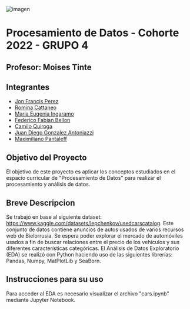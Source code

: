![imagen](https://user-images.githubusercontent.com/105946879/197072741-12f37cc2-a7d3-4689-92a7-dbaec292796b.png)

#  Procesamiento de Datos - Cohorte 2022 - GRUPO 4

## Profesor: Moises Tinte

## Integrantes
- [Jon Francis Perez](https://github.com/jfperez-data)
- [Romina Cattaneo](https://github.com/romica44)
- [Maria Eugenia Ingaramo](https://github.com/eugeinga)
- [Federico Fabian Bellon](https://github.com/fedevricobellon)
- [Camilo Quiroga](https://github.com/camiloquirogadev)
- [Juan Diego Gonzalez Antoniazzi](https://github.com/JDGA1997)
- [Maximiliano Pantaleff](https://github.com/Maxi-009)

## Objetivo del Proyecto
El objetivo de este proyecto es aplicar los conceptos estudiados en el espacio curricular de "Procesamiento de Datos" para realizar el procesamiento y análisis de datos.

## Breve Descripcion
Se trabajó en base al siguiente dataset: https://www.kaggle.com/datasets/lepchenkov/usedcarscatalog.
Este conjunto de datos contiene anuncios de autos usados de varios recursos web de Bielorrusia.
Se espera poder explorar el mercado de automóviles usados a fin de buscar relaciones entre el precio de los vehículos y sus diferentes características categóricas. 
El Análisis de Datos Exploratorio (EDA) se realizó con Python haciendo uso de las siguientes librerías: Pandas, Numpy, MatPlotLib y SeaBorn.

## Instrucciones para su uso
Para acceder al EDA es necesario visualizar el archivo "cars.ipynb" mediante Jupyter Notebook.